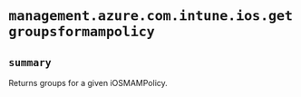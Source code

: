 # `management.azure.com.intune.ios.getgroupsformampolicy`

## `summary`
Returns groups for a given iOSMAMPolicy.


